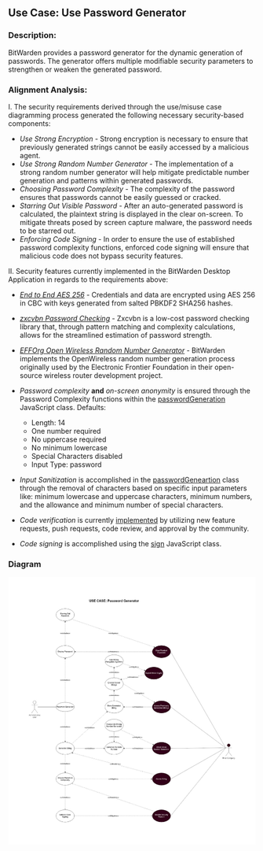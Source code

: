 ## Use Case: Use Password Generator

### Description:
BitWarden provides a password generator for the dynamic generation of passwords. The generator offers multiple modifiable security parameters to strengthen or weaken the generated password.

### Alignment Analysis:

I. The security requirements derived through the use/misuse case diagramming process generated the following necessary security-based components:
* *Use Strong Encryption* - Strong encryption is necessary to ensure that previously generated strings cannot be easily accessed by a malicious agent.
* *Use Strong Random Number Generator* - The implementation of a strong random number generator will help mitigate predictable number generation and patterns within generated passwords.
* *Choosing Password Complexity* - The complexity of the password ensures that passwords cannot be easily guessed or cracked.
* *Starring Out Visible Password* - After an auto-generated password is calculated, the plaintext string is displayed in the clear on-screen. To mitigate threats posed by screen capture malware, the password needs to be starred out.
* *Enforcing Code Signing* - In order to ensure the use of established password complexity functions, enforced code signing will ensure that malicious code does not bypass security features.

II. Security features currently implemented in the BitWarden Desktop Application in regards to the requirements above:
* *[End to End AES 256](https://github.com/bitwarden/desktop/blob/64da326be359d6e4b878ad2647e2eedbbb2cf01d/stores/chocolatey/bitwarden.nuspec)* - Credentials and data are encrypted using AES 256 in CBC with keys generated from salted PBKDF2 SHA256 hashes.
* *[zxcvbn Password Checking](https://github.com/dropbox/zxcvbn)* - Zxcvbn is a low-cost password checking library that, through pattern matching and complexity calculations, allows for the streamlined estimation of password strength.
* *[EFFOrg Open Wireless Random Number Generator](https://github.com/EFForg/OpenWireless/blob/master/app/js/diceware.js)* - BitWarden implements the OpenWireless random number generation process originally used by the Electronic Frontier Foundation in their open-source wireless router development project.
* *Password complexity* **and** *on-screen anonymity* is ensured through the Password Complexity functions within the [passwordGeneration](https://github.com/bitwarden/jslib/blob/cb00604617a3d38fb450d900dbdf63b636ae01f6/common/src/services/passwordGeneration.service.ts#L157) JavaScript class.
  Defaults:
  * Length: 14
  * One number required
  * No uppercase required
  * No minimum lowercase
  * Special Characters disabled
  * Input Type: password

* *Input Sanitization* is accomplished in the [passwordGeneartion](https://github.com/bitwarden/jslib/blob/cb00604617a3d38fb450d900dbdf63b636ae01f6/common/src/services/passwordGeneration.service.ts#L157) class through the removal of characters based on specific input parameters like: minimum lowercase and uppercase characters, minimum numbers, and the allowance and minimum number of special characters.
* *Code verification* is currently [implemented](https://github.com/bitwarden/desktop/blob/master/CONTRIBUTING.md) by utilizing new feature requests, push requests, code review, and approval by the community. 
* *Code signing* is accomplished using the [sign](https://github.com/bitwarden/desktop/blob/c99a543030148ff7d0647007971ca4271730f46f/sign.js) JavaScript class.

### Diagram
![](https://github.com/DoctorEww/software-assurance/blob/main/usecase/password_generator/Password_V4.jpg)
